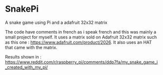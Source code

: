 # SnakePi
A snake game using Pi and a adafruit 32x32 matrix

The code have comments in french as i speak french and this was mainly a small project for myself. It uses a matrix sold on Adafruit 32x32 matrix such as this one : https://www.adafruit.com/product/2026. It also uses an HAT that came with the matrix.

Results shown in : https://www.reddit.com/r/raspberry_pi/comments/ddp7fa/my_snake_game_i_created_with_my_pi/
